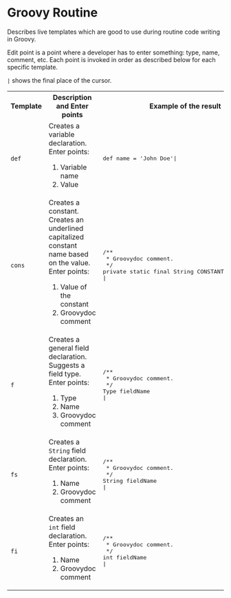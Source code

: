 # Groovy Routine
Describes live templates which are good to use during routine code writing in Groovy.

Edit point is a point where a developer has to enter something: type, name, comment, etc. Each point is invoked in order as described below for each specific template.

`|` shows the final place of the cursor.

<table>
  <tr>
    <th>Template</th><th>Description and Enter points</th><th>Example of the result</th>
  </tr>
  <tr>
    <td><code>def</code></td>
    <td>Creates a variable declaration. <br/>
      Enter points:<br/>
      <ol>
        <li>Variable name</li>
        <li>Value</li>
      </ol>
    </td>
    <td><pre lang='Groovy'>def name = 'John Doe'|</pre></td>
  </tr>
  <tr>
      <td><code>cons</code></td>
      <td>Creates a constant.<br/>
        Creates an underlined capitalized constant name based on the value.<br/>
        Enter points:<br/>
        <ol>
          <li>Value of the constant</li>
          <li>Groovydoc comment</li>
        </ol>
      </td>
      <td>
        <pre lang='Groovy'>
/**
 * Groovydoc comment.
 */
private static final String CONSTANT = 'constant'
|</pre>
      </td>
  </tr>
  <tr>
    <td><code>f</code></td>
    <td>Creates a general field declaration. Suggests a field type.<br/>
      Enter points:<br/>
      <ol>
        <li>Type</li>
        <li>Name</li>
        <li>Groovydoc comment</li>
      </ol>
    </td>
    <td>
      <pre lang='Groovy'>
/**
 * Groovydoc comment.
 */
Type fieldName
|</pre>
    </td>
  </tr>
  <tr>
    <td><code>fs</code></td>
    <td>Creates a <code>String</code> field declaration.<br/>
      Enter points:<br/>
      <ol>
        <li>Name</li>
        <li>Groovydoc comment</li>
      </ol>
    </td>
    <td>
    <pre lang='Groovy'>
/**
 * Groovydoc comment.
 */
String fieldName
|</pre>
    </td>
  </tr>
  <tr>
    <td><code>fi</code></td>
    <td>Creates an <code>int</code> field declaration.<br/>
      Enter points:<br/>
      <ol>
        <li>Name</li>
        <li>Groovydoc comment</li>
      </ol>
    </td>
    <td>
    <pre lang='Groovy'>
/**
 * Groovydoc comment.
 */
int fieldName
|</pre>
    </td>
  </tr>
</table>
